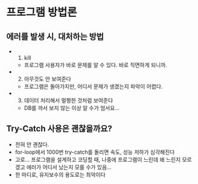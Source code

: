 # 프로그램 방법론
## 에러를 발생 시, 대처하는 방법
- 1. kill
    - 프로그램 사용자가 바로 문제를 알 수 있다. 바로 직면하게 되니까.
- 2. 아무것도 안 보여준다
    - 프로그램은 돌아가지만, 어디서 문제가 생겼는지 파악이 어렵다.
- 3. 데이터 처리해서 멀쩡한 것처럼 보여준다
    - DB를 까서 보지 않는 이상 알 수가 엄서요...

## Try-Catch 사용은 괜찮을까요?
- 전혀 안 괜찮다.
- for-loop에서 1000번 try-catch를 돌리면 속도, 성능 저하가 심각해진다
- 고로... 프로그램을 설계하고 코딩할 때, 나중에 프로그램이 느린데 왜 느린지 모르겠고 에러가 어디서 났는지 모를 수가 있음...
- 한 마디로, 유지보수의 용도로는 최악이다

